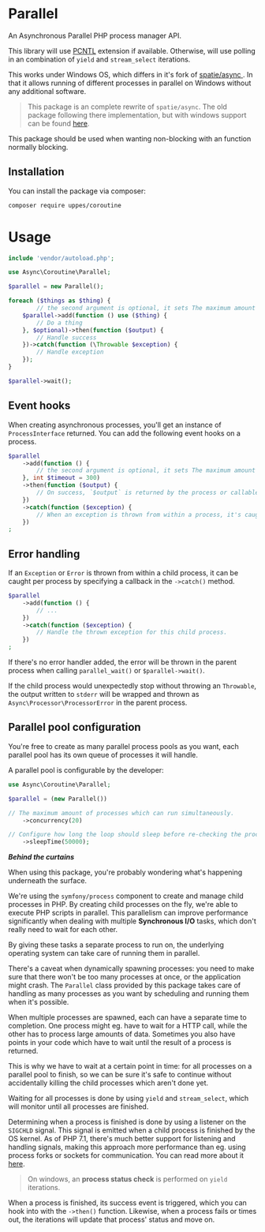 Parallel
=====

An Asynchronous Parallel PHP process manager API.

This library will use [PCNTL](http://php.net/manual/en/book.pcntl.php) extension if available. Otherwise, will use polling in an combination of `yield` and `stream_select` iterations.

This works under Windows OS, which differs in it's fork of [spatie/async
](https://github.com/spatie/async). In that it allows running of different processes in parallel on Windows without any additional software.

> This package is an complete rewrite of `spatie/async`. The old package following there implementation, but with windows support can be found [here](https://github.com/techno-express/async/tree/windows-patch).

This package should be used when wanting non-blocking with an function normally blocking.

Installation
-------

You can install the package via composer:

```bash
composer require uppes/coroutine
```

Usage
=====

```php
include 'vendor/autoload.php';

use Async\Coroutine\Parallel;

$parallel = new Parallel();

foreach ($things as $thing) {
        // the second argument is optional, it sets The maximum amount of time a process may take to finish in seconds.
    $parallel->add(function () use ($thing) {
        // Do a thing
    }, $optional)->then(function ($output) {
        // Handle success
    })->catch(function (\Throwable $exception) {
        // Handle exception
    });
}

$parallel->wait();
```

Event hooks
-------

When creating asynchronous processes, you'll get an instance of `ProcessInterface` returned.
You can add the following event hooks on a process.

```php
$parallel
    ->add(function () {
        // the second argument is optional, it sets The maximum amount of time a process may take to finish in seconds. Defaults 300.
    }, int $timeout = 300)
    ->then(function ($output) {
        // On success, `$output` is returned by the process or callable you passed to the queue.
    })
    ->catch(function ($exception) {
        // When an exception is thrown from within a process, it's caught and passed here.
    })
;
```

Error handling
-------

If an `Exception` or `Error` is thrown from within a child process, it can be caught per process by specifying a callback in the `->catch()` method.

```php
$parallel
    ->add(function () {
        // ...
    })
    ->catch(function ($exception) {
        // Handle the thrown exception for this child process.
    })
;
```

If there's no error handler added, the error will be thrown in the parent process when calling `parallel_wait()` or `$parallel->wait()`.

If the child process would unexpectedly stop without throwing an `Throwable`, the output written to `stderr` will be wrapped and thrown as `Async\Processor\ProcessorError` in the parent process.

Parallel pool configuration
----

You're free to create as many parallel process pools as you want, each parallel pool has its own queue of processes it will handle.

A parallel pool is configurable by the developer:

```php
use Async\Coroutine\Parallel;

$parallel = (new Parallel())

// The maximum amount of processes which can run simultaneously.
    ->concurrency(20)

// Configure how long the loop should sleep before re-checking the process statuses in milliseconds.
    ->sleepTime(50000);
```

___Behind the curtains___

When using this package, you're probably wondering what's happening underneath the surface.

We're using the `symfony/process` component to create and manage child processes in PHP.
By creating child processes on the fly, we're able to execute PHP scripts in parallel.
This parallelism can improve performance significantly when dealing with multiple __Synchronous I/O__ tasks,
which don't really need to wait for each other.

By giving these tasks a separate process to run on, the underlying operating system can take care of running them in parallel.

There's a caveat when dynamically spawning processes: you need to make sure that there won't be too many processes at once, or the application might crash.
The `Parallel` class provided by this package takes care of handling as many processes as you want by scheduling and running them when it's possible.

When multiple processes are spawned, each can have a separate time to completion.
One process might eg. have to wait for a HTTP call, while the other has to process large amounts of data.
Sometimes you also have points in your code which have to wait until the result of a process is returned.

This is why we have to wait at a certain point in time: for all processes on a parallel pool to finish,
so we can be sure it's safe to continue without accidentally killing the child processes which aren't done yet.

Waiting for all processes is done by using `yield` and `stream_select`, which will monitor until all processes are finished.

Determining when a process is finished is done by using a listener on the `SIGCHLD` signal.
This signal is emitted when a child process is finished by the OS kernel. As of PHP 7.1, there's much better support for listening and handling signals, making this approach more performance than eg. using process forks or sockets for communication. You can read more about it [here](https://wiki.php.net/rfc/async_signals).

> On windows, an __process status check__ is performed on `yield` iterations.

When a process is finished, its success event is triggered, which you can hook into with the `->then()` function.
Likewise, when a process fails or times out, the iterations will update that process' status and move on.
